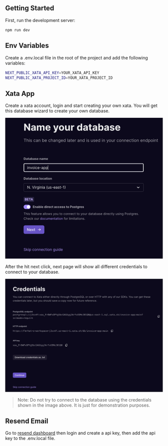 ## Getting Started

First, run the development server:

```bash
npm run dev
```

## Env Variables

Create a .env.local file in the root of the project and add the following variables:

```bash
NEXT_PUBLIC_XATA_API_KEY=YOUR_XATA_API_KEY
NEXT_PUBLIC_XATA_PROJECT_ID=YOUR_XATA_PROJECT_ID
```

## Xata App

Create a xata account, login and start creating your own xata. You will get this database wizard to create your own database.

![](/public/images/screenshots/sh_xata.png)

After the hit next click, next page will show all different credentials to connect to your database.

![](/public/images/screenshots/sh_xata_credentials.png)

> Note: Do not try to connect to the database using the credentials shown in the image above. It is just for demonstration purposes.

## Resend Email

Go to [resend dashboard](https://resend.com/) then login and create a api key, then add the api key to the .env.local file.
